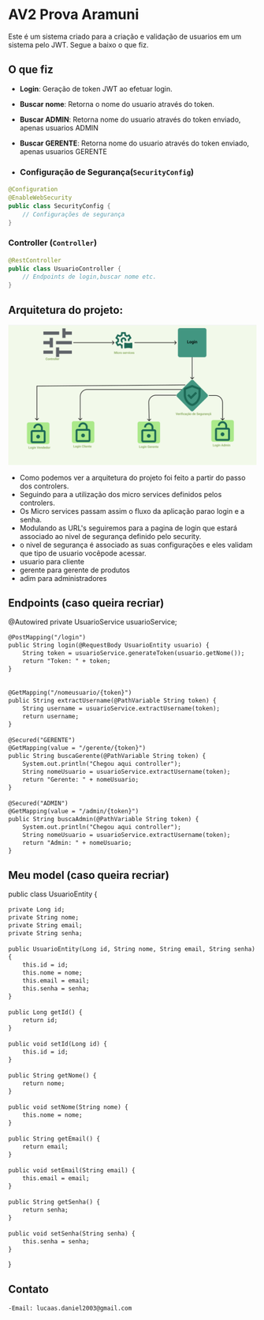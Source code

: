# AV2 Prova Aramuni
Este é um sistema criado para a criação e validação de usuarios em um sistema pelo JWT.
Segue a baixo o que fiz.

## O que fiz

- **Login**: Geração de token JWT ao efetuar login.
- **Buscar nome**: Retorna o nome do usuario através do token.
- **Buscar ADMIN**: Retorna nome do usuario através do token enviado, apenas usuarios ADMIN
- **Buscar GERENTE**: Retorna nome do usuario através do token enviado, apenas usuarios GERENTE

- ### Configuração de Segurança(`SecurityConfig`)

```java
@Configuration
@EnableWebSecurity
public class SecurityConfig {
    // Configurações de segurança
}
```
### Controller (`Controller`)
```java
@RestController
public class UsuarioController {
    // Endpoints de login,buscar nome etc.
}
```
## Arquitetura do projeto:

![image](https://github.com/LucasDanielDias/Prova-Av2-Arquitetura/blob/c98c57db25724308bdf15007f6087aee43e969af/imagem/Imagem%202.png)

 - Como podemos ver a arquitetura do projeto foi feito a partir do passo dos controlers.
 - Seguindo para a utilização dos micro services definidos pelos controlers.
 - Os Micro services passam assim o fluxo da aplicação parao login e a senha.
 - Modulando as URL's seguiremos para a pagina de login que estará associado ao nivel de segurança definido pelo security.
 - o nivel de segurança é associado as suas configurações e eles validam que tipo de usuario vocêpode acessar.
 - usuario para cliente
 - gerente para gerente de produtos
 - adim para administradores

## Endpoints (caso queira recriar)

  @Autowired
    private UsuarioService usuarioService;

    @PostMapping("/login")
    public String login(@RequestBody UsuarioEntity usuario) {
        String token = usuarioService.generateToken(usuario.getNome());
        return "Token: " + token;
    }


    @GetMapping("/nomeusuario/{token}")
    public String extractUsername(@PathVariable String token) {
        String username = usuarioService.extractUsername(token);
        return username;
    }

    @Secured("GERENTE")
    @GetMapping(value = "/gerente/{token}")
    public String buscaGerente(@PathVariable String token) {
        System.out.println("Chegou aqui controller");
        String nomeUsuario = usuarioService.extractUsername(token);
        return "Gerente: " + nomeUsuario;
    }

    @Secured("ADMIN")
    @GetMapping(value = "/admin/{token}")
    public String buscaAdmin(@PathVariable String token) {
        System.out.println("Chegou aqui controller");
        String nomeUsuario = usuarioService.extractUsername(token);
        return "Admin: " + nomeUsuario;
    }

 ## Meu model (caso queira recriar)
public class UsuarioEntity {

    private Long id;
    private String nome;
    private String email;
    private String senha;

    public UsuarioEntity(Long id, String nome, String email, String senha) {
        this.id = id;
        this.nome = nome;
        this.email = email;
        this.senha = senha;
    }

    public Long getId() {
        return id;
    }

    public void setId(Long id) {
        this.id = id;
    }

    public String getNome() {
        return nome;
    }

    public void setNome(String nome) {
        this.nome = nome;
    }

    public String getEmail() {
        return email;
    }

    public void setEmail(String email) {
        this.email = email;
    }

    public String getSenha() {
        return senha;
    }

    public void setSenha(String senha) {
        this.senha = senha;
    }
}
## Contato
    -Email: lucaas.daniel2003@gmail.com
